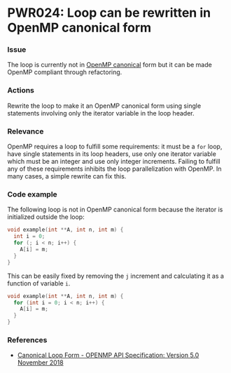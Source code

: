 # PWR024: Loop can be rewritten in OpenMP canonical form

### Issue

The loop is currently not in
[OpenMP canonical](../../Glossary/OpenMP-canonical-form.md) form but it can be made
OpenMP compliant through refactoring.

### Actions

Rewrite the loop to make it an OpenMP canonical form using single statements
involving only the iterator variable in the loop header.

### Relevance

OpenMP requires a loop to fulfill some requirements: it must be a `for` loop,
have single statements in its loop headers, use only one iterator variable which
must be an integer and use only integer increments. Failing to fulfill any of
these requirements inhibits the loop parallelization with OpenMP. In many cases,
a simple rewrite can fix this.

### Code example

The following loop is not in OpenMP canonical form because the iterator is
initialized outside the loop:

```c
void example(int **A, int n, int m) {
  int i = 0;
  for (; i < n; i++) {
    A[i] = m;
  }
}
```

This can be easily fixed by removing the `j` increment and calculating it as a
function of variable `i`.

```c
void example(int **A, int n, int m) {
  for (int i = 0; i < n; i++) {
    A[i] = m;
  }
}
```

### References

* [Canonical Loop Form - OPENMP API Specification: Version 5.0 November 2018](https://www.openmp.org/spec-html/5.0/openmpsu40.html)
